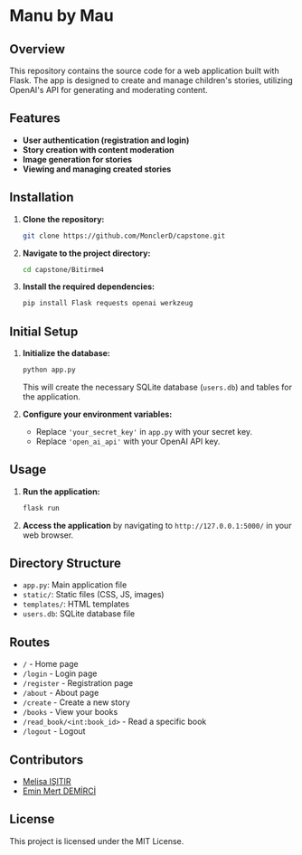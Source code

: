 # Manu by Mau

## Overview
This repository contains the source code for a web application built with Flask. The app is designed to create and manage children's stories, utilizing OpenAI's API for generating and moderating content.

## Features
- **User authentication (registration and login)**
- **Story creation with content moderation**
- **Image generation for stories**
- **Viewing and managing created stories**

## Installation
1. **Clone the repository:**
    ```sh
    git clone https://github.com/MonclerD/capstone.git
    ```
2. **Navigate to the project directory:**
    ```sh
    cd capstone/Bitirme4
    ```
3. **Install the required dependencies:**
    ```sh
    pip install Flask requests openai werkzeug
    ```

## Initial Setup
1. **Initialize the database:**
    ```sh
    python app.py
    ```
    This will create the necessary SQLite database (`users.db`) and tables for the application.

2. **Configure your environment variables:**
    - Replace `'your_secret_key'` in `app.py` with your secret key.
    - Replace `'open_ai_api'` with your OpenAI API key.

## Usage
1. **Run the application:**
    ```sh
    flask run
    ```
2. **Access the application** by navigating to `http://127.0.0.1:5000/` in your web browser.

## Directory Structure
- `app.py`: Main application file
- `static/`: Static files (CSS, JS, images)
- `templates/`: HTML templates
- `users.db`: SQLite database file

## Routes
- `/` - Home page
- `/login` - Login page
- `/register` - Registration page
- `/about` - About page
- `/create` - Create a new story
- `/books` - View your books
- `/read_book/<int:book_id>` - Read a specific book
- `/logout` - Logout

## Contributors

- [Melisa IŞITIR](https://github.com/melisaisitir)
- [Emin Mert DEMİRCİ](https://github.com/MonclerD)


## License
This project is licensed under the MIT License.
